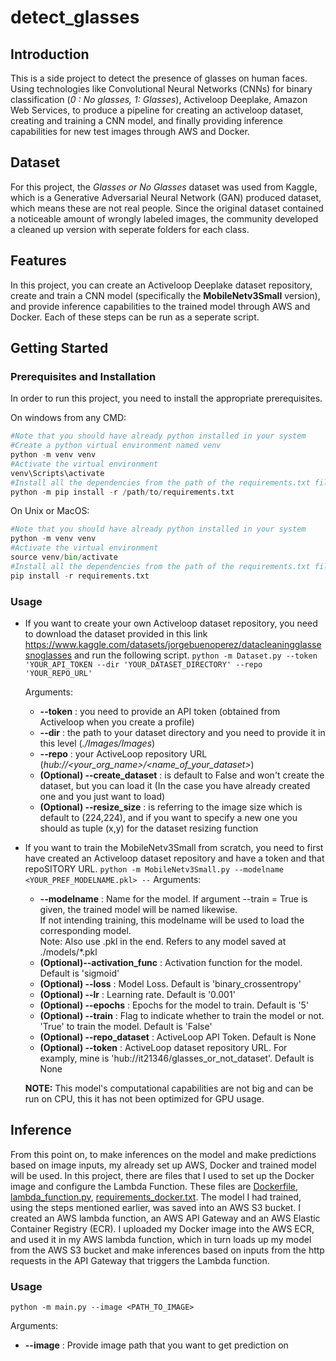 # detect_glasses

## Introduction
This is a side project to detect the presence of glasses on human faces. Using technologies like Convolutional Neural Networks (CNNs) for binary classification (*0 : No glasses, 1: Glasses*), Activeloop Deeplake, Amazon Web Services, to produce a pipeline for creating an activeloop dataset, creating and training a CNN model, and finally providing inference capabilities for new test images through AWS and Docker.
## Dataset
For this project, the *Glasses or No Glasses* dataset was used from Kaggle, which is a Generative Adversarial Neural Network (GAN) produced dataset, which means these are not real people. Since the original dataset contained a noticeable amount of wrongly labeled images, the community developed a cleaned up version with seperate folders for each class.

## Features
In this project, you can create an Activeloop Deeplake dataset repository, create and train a CNN model (specifically the **MobileNetv3Small** version), and provide inference capabilities to the trained model through AWS and Docker. Each of these steps can be run as a seperate script.

## Getting Started
### Prerequisites and Installation
In order to run this project, you need to install the appropriate prerequisites.

On windows from any CMD:
```python
#Note that you should have already python installed in your system
#Create a python virtual environment named venv
python -m venv venv
#Activate the virtual environment
venv\Scripts\activate
#Install all the dependencies from the path of the requirements.txt file
python -m pip install -r /path/to/requirements.txt
```

On Unix or MacOS:
```python
#Note that you should have already python installed in your system
python -m venv venv
#Activate the virtual environment
source venv/bin/activate
#Install all the dependencies from the path of the requirements.txt file
pip install -r requirements.txt
```

### Usage
 - If you want to create your own Activeloop dataset repository, you need to download the dataset provided in this link https://www.kaggle.com/datasets/jorgebuenoperez/datacleaningglassesnoglasses and run the following script. 
`python -m Dataset.py --token 'YOUR_API_TOKEN --dir 'YOUR_DATASET_DIRECTORY' --repo 'YOUR_REPO_URL'` 

    Arguments:
    - **--token** : you need to provide an API token (obtained from Activeloop when you create a profile)
    - **--dir** : the path to your dataset directory and you need to provide it in this level (*./Images/Images*)
    - **--repo** : your ActiveLoop repository URL (*hub://<your_org_name>/<name_of_your_dataset>*)
    - **(Optional) --create_dataset** : is default to False and won't create the dataset, but you can load it (In the case you have already created one and you just want to load)
    - **(Optional) --resize_size** : is referring to the image size which is default to (224,224), and if you want to specify a new one you should as tuple (x,y) for the dataset resizing function
  
 - If you want to train the MobileNetv3Small from scratch, you need to first have created an Activeloop dataset repository and have a token and that repoSITORY URL.
  `python -m MobileNetv3Small.py --modelname <YOUR_PREF_MODELNAME.pkl> --`
  Arguments:
    - **--modelname** : Name for the model. If argument --train = True is given, the trained model will be named likewise. \
    If not intending training, this modelname will be used to load the corresponding model. \
    Note: Also use .pkl in the end. Refers to any model saved at ./models/*.pkl
    - **(Optional)--activation_func** : Activation function for the model. Default is 'sigmoid'
    - **(Optional) --loss** : Model Loss. Default is 'binary_crossentropy'
    - **(Optional) --lr** : Learning rate. Default is '0.001'
    - **(Optional) --epochs** : Epochs for the model to train. Default is '5'
    - **(Optional) --train** : Flag to indicate whether to train the model or not. 'True' to train the model. Default is 'False'
    - **(Optional) --repo_dataset** : ActiveLoop API Token. Default is None
    - **(Optional) --token** : ActiveLoop dataset repository URL. For examply, mine is 'hub://it21346/glasses_or_not_dataset'. Default is None

    **NOTE:** This model's computational capabilities are not big and can be run on CPU, this it has not been optimized for GPU usage.  


## Inference
From this point on, to make inferences on the model and make predictions based on image inputs, my already set up AWS, Docker and trained model will be used. In this project, there are files that I used to set up the Docker image and configure the Lambda Function. These files are [Dockerfile](Dockerfile), [lambda_function.py](lambda_function.py), [requirements_docker.txt](requirements_docker.txt). The model I had trained, using the steps mentioned earlier, was saved into an AWS S3 bucket. I created an AWS lambda function, an AWS API Gateway and an AWS Elastic Container Registry (ECR). I uploaded my Docker image into the AWS ECR, and used it in my AWS lambda function, which in turn loads up my model from the AWS S3 bucket and make inferences based on inputs from the http requests in the API Gateway that triggers the Lambda function.
### Usage
`python -m main.py --image <PATH_TO_IMAGE>`

Arguments:
- **--image** : Provide image path that you want to get prediction on
